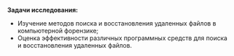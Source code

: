 **Задачи исследования:**
- Изучение методов поиска и восстановления удаленных файлов в компьютерной форензике;
- Оценка эффективности различных программных средств для поиска и восстановления удаленных файлов.

